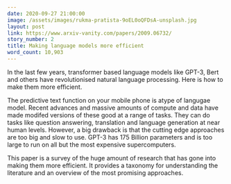 ```yaml
---
date: 2020-09-27 21:00:00
image: /assets/images/rukma-pratista-9oEL0oQFDsA-unsplash.jpg
layout: post
link: https://www.arxiv-vanity.com/papers/2009.06732/
story_number: 2
title: Making language models more efficient
word_count: 10,903
---
```


In the last few years, transformer based language models like GPT-3, Bert and others have revolutionised natural language processing.  Here is how to make them more efficient.

The predictive text function on your mobile phone is atype of langugae model. Recent advances and massive amounts of compute and data have made modifed versions of these good at a range of tasks. They can do tasks like question answering, translation and language generation at near human levels. However, a big drawback is that the cutting edge approaches are too big and slow to use. GPT-3 has 175 Billion parameters and is too large to run on all but the most expensive supercomputers.

This paper is a survey of the huge amount of research that has gone into making them more efficient. It provides a taxonomy for understanding the literature and an overview of the most promising approaches.

